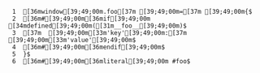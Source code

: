      1	[36mwindow[39;49;00m.foo[37m [39;49;00m=[37m [39;49;00m{$
     2	[36m#[39;49;00m[36mif[39;49;00m [34mdefined[39;49;00m([31m__foo__[39;49;00m)$
     3	[37m  [39;49;00m[33m'key'[39;49;00m:[37m [39;49;00m[33m'value'[39;49;00m$
     4	[36m#[39;49;00m[36mendif[39;49;00m$
     5	}$
     6	[36m#[39;49;00m[36mliteral[39;49;00m #foo$
